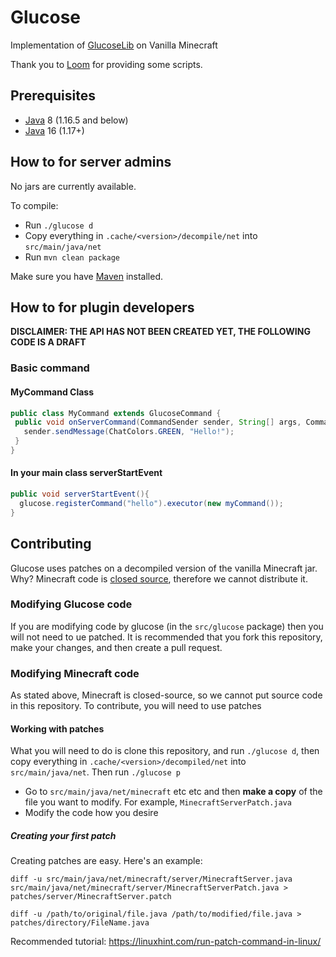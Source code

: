 # Glucose
Implementation of [GlucoseLib](https://github.com/GlucoseDev/GlucoseLib) on Vanilla Minecraft

Thank you to [Loom](https://github.com/LoomDev/Loom) for providing some scripts.
## Prerequisites
* [Java](http://java.oracle.com/) 8 (1.16.5 and below)
* [Java](http://java.oracle.com/) 16 (1.17+)
## How to for server admins
No jars are currently available.

To compile:
* Run `./glucose d`
* Copy everything in `.cache/<version>/decompile/net` into `src/main/java/net`
* Run `mvn clean package`

Make sure you have [Maven](https://maven.apache.org/) installed.
## How to for plugin developers
**DISCLAIMER: THE API HAS NOT BEEN CREATED YET, THE FOLLOWING CODE IS A DRAFT**
### Basic command
#### MyCommand Class
```java
public class MyCommand extends GlucoseCommand {
 public void onServerCommand(CommandSender sender, String[] args, Command command) {
   sender.sendMessage(ChatColors.GREEN, "Hello!");
 }
}
```
#### In your main class serverStartEvent
```java
public void serverStartEvent(){
  glucose.registerCommand("hello").executor(new myCommand());
}
```
## Contributing
Glucose uses patches on a decompiled version of the vanilla Minecraft jar. Why? Minecraft code is [closed source](https://en.wikipedia.org/wiki/Proprietary_software), therefore we cannot distribute it.

### Modifying Glucose code
If you are modifying code by glucose (in the `src/glucose` package) then you will not need to ue patched. It is recommended that you fork this repository, make your changes, and then create a pull request.
### Modifying Minecraft code
As stated above, Minecraft is closed-source, so we cannot put source code in this repository. To contribute, you will need to use patches
#### Working with patches
What you will need to do is clone this repository, and run `./glucose d`, then copy everything in `.cache/<version>/decompiled/net` into `src/main/java/net`. Then run `./glucose p`

* Go to `src/main/java/net/minecraft` etc etc and then **make a copy** of the file you want to modify. For example, `MinecraftServerPatch.java`
* Modify the code how you desire
##### Creating your first patch
Creating patches are easy. Here's an example:

`diff -u src/main/java/net/minecraft/server/MinecraftServer.java src/main/java/net/minecraft/server/MinecraftServerPatch.java > patches/server/MinecraftServer.patch`

`diff -u /path/to/original/file.java /path/to/modified/file.java > patches/directory/FileName.java`

Recommended tutorial: https://linuxhint.com/run-patch-command-in-linux/

